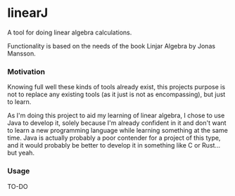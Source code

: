 # linearJ

A tool for doing linear algebra calculations.

Functionality is based on the needs of the book Linjar Algebra by Jonas Mansson.

### Motivation
Knowing full well these kinds of tools already exist, this projects purpose is not to replace any existing tools (as it just is not as encompassing), but just to learn.

As I'm doing this project to aid my learning of linear algebra, I chose to use Java to develop it, solely because I'm already confident in it and don't want to learn a new programming language while learning something at the same time.
Java is actually probably a poor contender for a project of this type, and it would probably be better to develop it in something like C or Rust... but yeah.

### Usage
TO-DO
